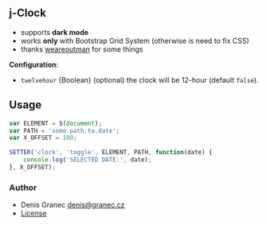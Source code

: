 ## j-Clock

- supports __dark mode__
- works __only__ with Bootstrap Grid System (otherwise is need to fix CSS)
- thanks [weareoutman](https://github.com/weareoutman/) for some things

__Configuration__:

- `twelvehour` {Boolean} (optional) the clock will be 12-hour (default `false`).

## Usage

```javascript
var ELEMENT = $(document);
var PATH = 'some.path.to.date';
var X_OFFSET = 100;

SETTER('clock', 'toggle', ELEMENT, PATH, function(date) {
	console.log('SELECTED DATE:', date);
}, X_OFFSET);
```

### Author

- Denis Granec <denis@granec.cz>
- [License](https://www.totaljs.com/license/)
